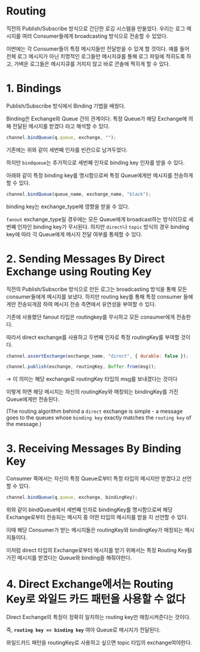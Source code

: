# Routing

직전의 Publish/Subscribe 방식으로 간단한 로깅 시스템을 만들었다. 우리는 로그 메시지를 여러 Consumer들에게 broadcasting 방식으로 전송할 수 있었다.

이번에는 각 Consumer들이 특정 메시지들만 전달받을 수 있게 할 것이다. 예를 들어 전체 로그 메시지가 아닌 치명적인 로그들만 메시지큐를 통해 로그 파일에 적히도록 하고, 가벼운 로그들은 메시지큐를 거치지 않고 바로 콘솔에 찍히게 할 수 있다.

# 1. Bindings

Publish/Subscribe 방식에서 Binding 기법을 배웠다.

Binding은 Exchange와 Queue 간의 관계이다. 특정 Queue가 해당 Exchange에 의해 전달된 메시지를 받겠다 라고 해석할 수 있다.

```jsx
channel.bindQueue(q.queue, exchange, "");
```

기존에는 위와 같이 세번째 인자를 빈칸으로 남겨두었다.

하지만 `bindqueue`는 추가적으로 세번째 인자로 binding key 인자를 받을 수 있다.

아래와 같이 특정 binding key를 명시함으로써 특정 Queue에게만 메시지를 전송하게 할 수 있다.

```jsx
channel.bindQueue(queue_name, exchange_name, "black");
```

binding key는 exchange_type에 영향을 받을 수 있다.

`fanout` exchange_type일 경우에는 모든 Queue에게 broadcast하는 방식이므로 세번째 인자인 binding key가 무시된다. 하지만 `direct`나 `topic` 방식의 경우 binding key에 따라 각 Queue에게 메시지 전달 여부를 통제할 수 있다.

# 2. Sending Messages By Direct Exchange using Routing Key

직전의 Publish/Subscribe 방식으로 만든 로그는 broadcasting 방식을 통해 모든 consumer들에게 메시지를 보냈다. 하지만 routing key를 통해 특정 consumer 들에게만 전송되게끔 하여 메시지 전송 측면에서 유연성을 부여할 수 있다.

기존에 사용했던 fanout 타입은 routingkey를 무시하고 모든 consumer에게 전송한다.

따라서 direct exchange를 사용하고 두번째 인자로 특정 routingKey를 부여할 것이다.

```jsx
channel.assertExchange(exchange_name, "direct", { durable: false });

channel.publish(exchange, routingKey, Buffer.from(msg));
```

→ 이 의미는 해당 exchange로 routingKey 타입의 msg를 보내겠다는 것이다

이렇게 하면 해당 메시지는 자신의 routingKey와 매칭되는 bindingKey를 가진 Queue에게만 전송된다.

(The routing algorithm behind a `direct` exchange is simple - a message goes to the queues whose `binding key` exactly matches the `routing key` of the message.)

# 3. Receiving Messages By Binding Key

Consumer 쪽에서는 자신이 특정 Queue로부터 특정 타입의 메시지만 받겠다고 선언할 수 있다.

```jsx
channel.bindQueue(q.queue, exchange, bindingKey);
```

위와 같이 bindQueue에서 세번째 인자로 bindingKey를 명시함으로써 해당 Exchange로부터 전송되는 메시지 중 어떤 타입의 메시지를 받을 지 선언할 수 있다.

이때 해당 Consumer가 받는 메시지들은 routingKey와 bindingKey가 매칭되는 메시지들이다.

이처럼 direct 타입의 Exchange로부터 메시지를 받기 위해서는 특정 Routing Key를 가진 메시지를 받겠다는 Queue와 binding을 해줘야한다.

# 4. Direct Exchange에서는 Routing Key로 와일드 카드 패턴을 사용할 수 없다

Direct Exchange의 특징이 정확히 일치하는 routing key만 매칭시켜준다는 것이다.

즉, **`routing key == binding key`** 여야 Queue로 메시지가 전달된다.

와일드카드 패턴을 routingKey로 사용하고 싶으면 topic 타입의 exchange여야한다.

